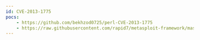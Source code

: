 ```yaml
---
id: CVE-2013-1775
pocs:
    - https://github.com/bekhzod0725/perl-CVE-2013-1775
    - https://raw.githubusercontent.com/rapid7/metasploit-framework/master/modules/exploits/osx/local/sudo_password_bypass.rb
---
```

